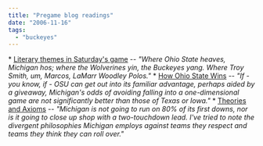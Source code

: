 ```yaml
---
title: "Pregame blog readings"
date: "2006-11-16"
tags: 
  - "buckeyes"
---
```


\* [Literary themes in Saturday's game](http://www.sundaymorningqb.com/story/2006/11/14/172255/62) -- _"Where Ohio State heaves, Michigan hos; where the Wolverines yin, the Buckeyes yang. Where Troy Smith, um, Marcos, LaMarr Woodley Polos."_ \* [How Ohio State Wins](http://www.sundaymorningqb.com/story/2006/11/16/0328/9156) -- _"If - you know, if - OSU can get out into its familiar advantage, perhaps aided by a giveaway, Michigan's odds of avoiding falling into a one-dimensional game are not significantly better than those of Texas or Iowa."_ \* [Theories and Axioms](http://mgoblog.blogspot.com/2006/11/theories-and-axioms.html) -- _"Michigan is not going to run on 80% of its first downs, nor is it going to close up shop with a two-touchdown lead. I've tried to note the divergent philosophies Michigan employs against teams they respect and teams they think they can roll over."_
